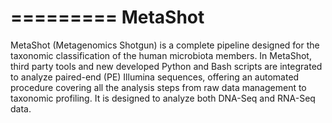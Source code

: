 =========
MetaShot
=========


MetaShot (Metagenomics Shotgun) is a complete pipeline designed for the taxonomic classification of the human microbiota members. In MetaShot, third party tools and new developed Python and Bash scripts are integrated to analyze paired-end (PE) Illumina sequences, offering an automated procedure covering all the analysis steps from raw data management to taxonomic profiling. It is designed to analyze both DNA-Seq and RNA-Seq data.
